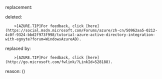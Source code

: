 replacement:

deleted:

		>[AZURE.TIP]For feedback, click [here](https://social.msdn.microsoft.com/Forums/azure/zh-cn/50962aa5-0212-4c0f-9324-bbd2f973f998/tutorial-azure-active-directory-integration-with-egnyte?forum=WindowsAzureAD).

replaced by:

		>[AZURE.TIP]For feedback, click [here](http://go.microsoft.com/fwlink/?LinkId=528188).

reason: ()

